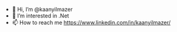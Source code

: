 - 👋 Hi, I’m @kaanyilmazer
- 👀 I’m interested in .Net
- 📫 How to reach me https://www.linkedin.com/in/kaanyilmazer/

<!---
kaanyilmazer/kaanyilmazer is a ✨ special ✨ repository because its `README.md` (this file) appears on your GitHub profile.
You can click the Preview link to take a look at your changes.
--->
